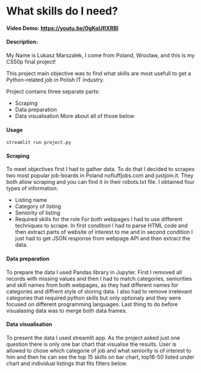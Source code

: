 # What skills do I need?

#### Video Demo: <https://youtu.be/0gKqUfIXRBI>

#### Description:

My Name is Lukasz Marszalek, I come from Poland, Wrocław, and this is my CS50p final project!

This project main objective was to find what skills are most usefull to get a Python-related job in Polish IT industry.

Project contains three separate parts:
- Scraping
- Data preparation
- Data visualisation
More about all of those below

#### Usage

```
streamlit run project.py
```

#### Scraping

To meet objectives first I had to gather data. To do that I decided to scrapes two most popular job-boards in Poland nofluffjobs.com and justjoin.it. They both allow scraping and you can find it in their robots.txt file. I obtained four types of information:
- Listing name
- Category of listing
- Seniority of listing
- Required skills for the role
For both webpages I had to use different techniques to scrape. In first condition I had to parse HTML code and then extract parts of website of interest to me and in second condition I just had to get JSON response from webpage API and then extract the data.

#### Data preparation

To prepare the data I used Pandas library in Jupyter. First I removed all records with missing values and then I had to match categories, seniorities and skill names from both webpages, as they had different names for categories and diffrent style of storing data. I also had to remove irrelevant categories that required python skills but only optionaly and they were focused on different programming languages. Last thing to do before visualasing data was to merge both data frames.

#### Data visualisation

To present the data I used streamlit app. As the project asked just one question there is only one bar chart that visualise the results. User is allowed to chose which categorie of job and what seniority is of interest to him and then he can see the top 15 skills on bar chart, top16-50 listed under chart and individual listings that fits filters below.